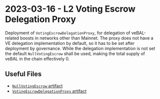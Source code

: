 # 2023-03-16 - L2 Voting Escrow Delegation Proxy

Deployment of `VotingEscrowDelegationProxy`, for delegation of veBAL-related boosts in networks other than Mainnet.
The proxy does not have a VE delegation implementation by default, so it has to be set after deployment by governance.
While the delegation implementation is not set the default `NullVotingEscrow` shall be used, making the total supply
of veBAL in the chain effectively 0.

## Useful Files

- [`NullVotingEscrow` artifact](./artifact/NullVotingEscrow.json)
- [`VotingEscrowDelegationProxy` artifact](./artifact/VotingEscrowDelegationProxy.json)
